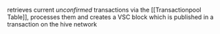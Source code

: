retrieves current *unconfirmed* transactions via the [[Transactionpool Table]], processes them and
creates a VSC block which is published in a transaction on the hive network
